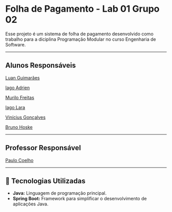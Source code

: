 # Folha de Pagamento - Lab 01 Grupo 02
Esse projeto é um sistema de folha de pagamento desenvolvido como trabalho para a diciplina Programação Modular
no curso Engenharia de Software.

---

## Alunos Responsáveis
[Luan Guimarães](https://github.com/LuanGuimas)

[Iago Adrien](https://github.com/Miukiyn)

[Murilo Freitas](https://github.com/murilofsouzaa)

[Iago Lara](https://github.com/Iagolara)

[Vinícius Gonçalves](https://github.com/goncalvesvs)

[Bruno Hoske](https://github.com/brunohoske)

---

## Professor Responsável
[Paulo Coelho](https://github.com/paulohdscoelho)

---

## 🚀 Tecnologias Utilizadas
- **Java:** Linguagem de programação principal.
- **Spring Boot:** Framework para simplificar o desenvolvimento de aplicações Java.
